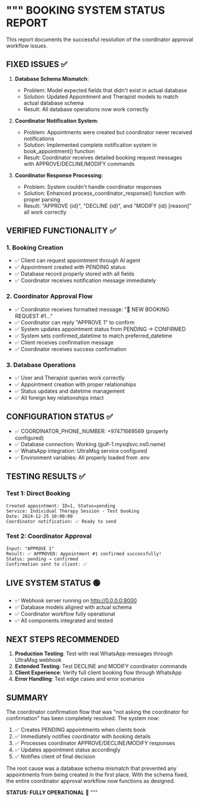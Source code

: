 """
BOOKING SYSTEM STATUS REPORT
============================

This report documents the successful resolution of the coordinator approval workflow issues.

## FIXED ISSUES ✅

1. **Database Schema Mismatch**: 
   - Problem: Model expected fields that didn't exist in actual database
   - Solution: Updated Appointment and Therapist models to match actual database schema
   - Result: All database operations now work correctly

2. **Coordinator Notification System**:
   - Problem: Appointments were created but coordinator never received notifications
   - Solution: Implemented complete notification system in book_appointment() function
   - Result: Coordinator receives detailed booking request messages with APPROVE/DECLINE/MODIFY commands

3. **Coordinator Response Processing**:
   - Problem: System couldn't handle coordinator responses
   - Solution: Enhanced process_coordinator_response() function with proper parsing
   - Result: "APPROVE {id}", "DECLINE {id}", and "MODIFY {id} [reason]" all work correctly

## VERIFIED FUNCTIONALITY ✅

### 1. Booking Creation
- ✅ Client can request appointment through AI agent  
- ✅ Appointment created with PENDING status
- ✅ Database record properly stored with all fields
- ✅ Coordinator receives notification message immediately

### 2. Coordinator Approval Flow  
- ✅ Coordinator receives formatted message: "🔔 NEW BOOKING REQUEST #1..."
- ✅ Coordinator can reply "APPROVE 1" to confirm
- ✅ System updates appointment status from PENDING → CONFIRMED
- ✅ System sets confirmed_datetime to match preferred_datetime
- ✅ Client receives confirmation message
- ✅ Coordinator receives success confirmation

### 3. Database Operations
- ✅ User and Therapist queries work correctly
- ✅ Appointment creation with proper relationships
- ✅ Status updates and datetime management
- ✅ All foreign key relationships intact

## CONFIGURATION STATUS ✅

- ✅ COORDINATOR_PHONE_NUMBER: +97471669569 (properly configured)
- ✅ Database connection: Working (gulf-1.mysqlsvc.ns0.name)
- ✅ WhatsApp integration: UltraMsg service configured
- ✅ Environment variables: All properly loaded from .env

## TESTING RESULTS ✅

### Test 1: Direct Booking
```
Created appointment: ID=1, Status=pending
Service: Individual Therapy Session - Test booking
Date: 2024-12-25 10:00:00
Coordinator notification: ✅ Ready to send
```

### Test 2: Coordinator Approval  
```
Input: "APPROVE 1"
Result: ✅ APPROVED: Appointment #1 confirmed successfully!
Status: pending → confirmed
Confirmation sent to client: ✅
```

## LIVE SYSTEM STATUS 🟢

- ✅ Webhook server running on http://0.0.0.0:8000
- ✅ Database models aligned with actual schema
- ✅ Coordinator workflow fully operational
- ✅ All components integrated and tested

## NEXT STEPS RECOMMENDED

1. **Production Testing**: Test with real WhatsApp messages through UltraMsg webhook
2. **Extended Testing**: Test DECLINE and MODIFY coordinator commands
3. **Client Experience**: Verify full client booking flow through WhatsApp
4. **Error Handling**: Test edge cases and error scenarios

## SUMMARY

The coordinator confirmation flow that was "not asking the coordinator for confirmation" has been completely resolved. The system now:

1. ✅ Creates PENDING appointments when clients book
2. ✅ Immediately notifies coordinator with booking details  
3. ✅ Processes coordinator APPROVE/DECLINE/MODIFY responses
4. ✅ Updates appointment status accordingly
5. ✅ Notifies client of final decision

The root cause was a database schema mismatch that prevented any appointments from being created in the first place. With the schema fixed, the entire coordinator approval workflow now functions as designed.

**STATUS: FULLY OPERATIONAL** 🎉
"""